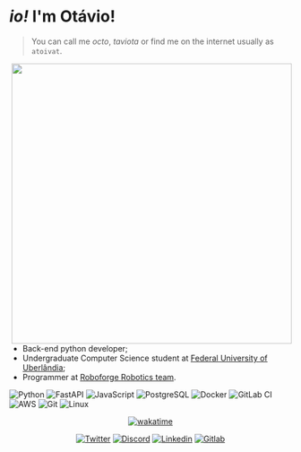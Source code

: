 # _io!_ I'm Otávio!

> You can call me _octo_, _taviota_ or find me on the internet usually as `atoivat`.

<img align="right" width="500" src="https://wakatime.com/share/@atoivat/d29c619c-4392-4c4c-9869-59bd19e23449.svg">

- Back-end python developer;
- Undergraduate Computer Science student at [Federal University of Uberlândia](https://ufu.br/);
- Programmer at [Roboforge Robotics team](https://github.com/roboforgeufu).

![Python](https://img.shields.io/badge/Python-FFD43B?style=for-the-badge&logo=python&logoColor=blue)
![FastAPI](https://img.shields.io/badge/fastapi-109989?style=for-the-badge&logo=FASTAPI&logoColor=white)
![JavaScript](https://img.shields.io/badge/JavaScript-323330?style=for-the-badge&logo=javascript&logoColor=F7DF1E)
![PostgreSQL](https://img.shields.io/badge/PostgreSQL-316192?style=for-the-badge&logo=postgresql&logoColor=white)
![Docker](https://img.shields.io/badge/Docker-2CA5E0?style=for-the-badge&logo=docker&logoColor=white)
![GitLab CI](https://img.shields.io/badge/gitlab%20ci-%23181717.svg?style=for-the-badge&logo=gitlab&logoColor=white)
![AWS](https://img.shields.io/badge/Amazon_AWS-FF9900?style=for-the-badge&logo=amazonaws&logoColor=white)
![Git](https://img.shields.io/badge/git-%23F05033.svg?style=for-the-badge&logo=git&logoColor=white)
![Linux](https://img.shields.io/badge/Linux-FCC624?style=for-the-badge&logo=linux&logoColor=black)

<div align="center">

[![wakatime](https://wakatime.com/share/@atoivat/c89d6443-c9a6-4b90-add5-9098bcf58fe1.svg)](https://wakatime.com/@9d88dbed-e295-41c7-b6f2-1111f60a88f7)

</div>

<div align="center">

[![Twitter](https://img.shields.io/badge/Twitter-1DA1F2?style=for-the-badge&logo=twitter&logoColor=white)](https://twitter.com/atoivat)
[![Discord](https://img.shields.io/badge/Discord-5865F2?style=for-the-badge&logo=discord&logoColor=white)](https://discordapp.com/users/otavio#3118)
[![Linkedin](https://img.shields.io/badge/LinkedIn-0077B5?style=for-the-badge&logo=linkedin&logoColor=white)](https://linkedin.com/in/atoivat)
[![Gitlab](https://img.shields.io/badge/GitLab-330F63?style=for-the-badge&logo=gitlab&logoColor=white)](https://gitlab.com/atoivat)

</div>
